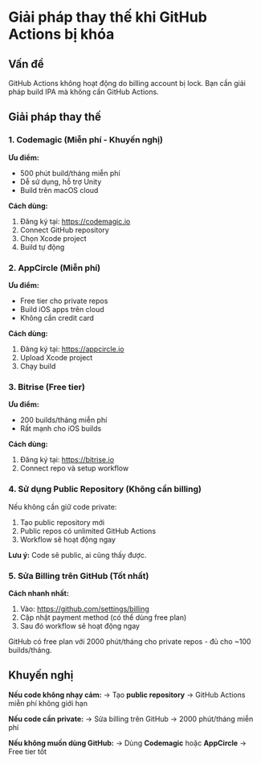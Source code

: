 # Giải pháp thay thế khi GitHub Actions bị khóa

## Vấn đề
GitHub Actions không hoạt động do billing account bị lock. Bạn cần giải pháp build IPA mà không cần GitHub Actions.

## Giải pháp thay thế

### 1. Codemagic (Miễn phí - Khuyến nghị)

**Ưu điểm:**
- 500 phút build/tháng miễn phí
- Dễ sử dụng, hỗ trợ Unity
- Build trên macOS cloud

**Cách dùng:**
1. Đăng ký tại: https://codemagic.io
2. Connect GitHub repository
3. Chọn Xcode project
4. Build tự động

### 2. AppCircle (Miễn phí)

**Ưu điểm:**
- Free tier cho private repos
- Build iOS apps trên cloud
- Không cần credit card

**Cách dùng:**
1. Đăng ký tại: https://appcircle.io
2. Upload Xcode project
3. Chạy build

### 3. Bitrise (Free tier)

**Ưu điểm:**
- 200 builds/tháng miễn phí
- Rất mạnh cho iOS builds

**Cách dùng:**
1. Đăng ký tại: https://bitrise.io
2. Connect repo và setup workflow

### 4. Sử dụng Public Repository (Không cần billing)

Nếu không cần giữ code private:
1. Tạo public repository mới
2. Public repos có unlimited GitHub Actions
3. Workflow sẽ hoạt động ngay

**Lưu ý:** Code sẽ public, ai cũng thấy được.

### 5. Sửa Billing trên GitHub (Tốt nhất)

**Cách nhanh nhất:**
1. Vào: https://github.com/settings/billing
2. Cập nhật payment method (có thể dùng free plan)
3. Sau đó workflow sẽ hoạt động ngay

GitHub có free plan với 2000 phút/tháng cho private repos - đủ cho ~100 builds/tháng.

## Khuyến nghị

**Nếu code không nhạy cảm:**
→ Tạo **public repository** → GitHub Actions miễn phí không giới hạn

**Nếu code cần private:**
→ Sửa billing trên GitHub → 2000 phút/tháng miễn phí

**Nếu không muốn dùng GitHub:**
→ Dùng **Codemagic** hoặc **AppCircle** → Free tier tốt

